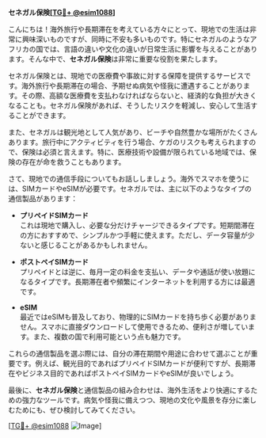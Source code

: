 **セネガル保険[[TG💪+ @esim1088](https://t.me/s/esim1088)]**

こんにちは！海外旅行や長期滞在を考えている方々にとって、現地での生活は非常に興味深いものですが、同時に不安も多いものです。特にセネガルのようなアフリカの国では、言語の違いや文化の違いが日常生活に影響を与えることがあります。そんな中で、**セネガル保険**は非常に重要な役割を果たします。

セネガル保険とは、現地での医療費や事故に対する保障を提供するサービスです。海外旅行や長期滞在の場合、予期せぬ病気や怪我に遭遇することがあります。その際、高額な医療費を支払わなければならないと、経済的な負担が大きくなることも。セネガル保険があれば、そうしたリスクを軽減し、安心して生活することができます。

また、セネガルは観光地として人気があり、ビーチや自然豊かな場所がたくさんあります。旅行中にアクティビティを行う場合、ケガのリスクも考えられますので、保険は必須と言えます。特に、医療技術や設備が限られている地域では、保険の存在が命を救うこともあります。

さて、現地での通信手段についてもお話ししましょう。海外でスマホを使うには、SIMカードやeSIMが必要です。セネガルでは、主に以下のようなタイプの通信製品があります：

- **プリペイドSIMカード**  
  これは現地で購入し、必要な分だけチャージできるタイプです。短期間滞在の方におすすめで、シンプルかつ手軽に使えます。ただし、データ容量が少ないと感じることがあるかもしれません。

- **ポストペイSIMカード**  
  プリペイドとは逆に、毎月一定の料金を支払い、データや通話が使い放題になるタイプです。長期滞在者や頻繁にインターネットを利用する方には最適です。

- **eSIM**  
  最近ではeSIMも普及しており、物理的にSIMカードを持ち歩く必要がありません。スマホに直接ダウンロードして使用できるため、便利さが増しています。また、複数の国で利用可能という点も魅力です。

これらの通信製品を選ぶ際には、自分の滞在期間や用途に合わせて選ぶことが重要です。例えば、観光目的であればプリペイドSIMカードが便利ですが、長期滞在やビジネス目的であればポストペイSIMカードやeSIMが良いでしょう。

最後に、**セネガル保険**と通信製品の組み合わせは、海外生活をより快適にするための強力なツールです。病気や怪我に備えつつ、現地の文化や風景を存分に楽しむためにも、ぜひ検討してみてください。

[[TG💪+ @esim1088](https://t.me/s/esim1088) ![Image](https://i.postimg.cc/Y0z9fWf4/image.png)]
